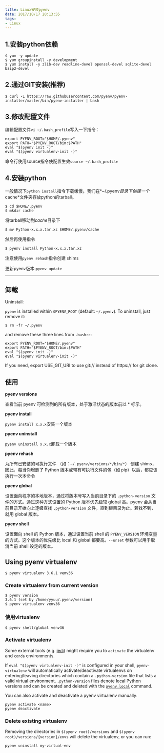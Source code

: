 ```yaml
---
title: Linux安装pyenv
date: 2017/10/17 20:13:55
tags:
- Linux
---
```

## 1.安装python依赖

```shell
$ yum -y update
$ yum groupinstall -y development
$ yum install -y zlib-dev readline-devel openssl-devel sqlite-devel bzip2-devel 
```

<!--more-->

## 2.通过GIT安装(推荐)

```shell
$ curl -L https://raw.githubusercontent.com/pyenv/pyenv-installer/master/bin/pyenv-installer | bash
```

## 3.修改配置文件

编辑配置文件`vi ~/.bash_profile`写入一下指令：

```shell
export PYENV_ROOT="$HOME/.pyenv"
export PATH="$PYENV_ROOT/bin:$PATH"
eval "$(pyenv init -)"
eval "$(pyenv virtualenv-init -)"
```

命令行使用source指令使配置生效`source ~/.bash_profile`

## 4.安装python

一般情况下`python install`指令下载缓慢，我们在*~/.pyenv*目录下创建一个*cache*文件夹存放python的tarball。

```shell
$ cd $HOME/.pyenv
$ mkdir cache
```

将tarball移动到*cache*目录下

```shell
$ mv Python-x.x.x.tar.xz $HOME/.pyenv/cache
```

然后再使用指令

```shell
$ pyenv install Python-x.x.x.tar.xz
```

注意使用`pyenv rehash`指令创建 shims

更新pyenv版本:`pyenv update`

---

## 卸载

Uninstall:

 `pyenv` is installed within `$PYENV_ROOT` (default: `~/.pyenv`). To uninstall, just remove it:

```shell
$ rm -fr ~/.pyenv
```

and remove these three lines from `.bashrc`:

```shell
export PYENV_ROOT="$HOME/.pyenv"
export PATH="$PYENV_ROOT/bin:$PATH"
eval "$(pyenv init -)"
eval "$(pyenv virtualenv-init -)"
```

If you need, export USE_GIT_URI to use git:// instead of https:// for git clone.

## 使用

**pyenv versions**

查看当前 pyenv 可检测到的所有版本，处于激活状态的版本前以 * 标示。

**pyenv install**

`pyenv install x.x.x`安装一个版本

**pyenv uninstall**

`pyenv uninstall x.x.x`卸载一个版本

**pyenv rehash**

为所有已安装的可执行文件 （如：`~/.pyenv/versions/*/bin/*`） 创建 shims，因此，每当你增删了 Python 版本或带有可执行文件的包（如 pip）以后，都应该执行一次本命令

**pyenv global**

设置面向程序的本地版本，通过将版本号写入当前目录下的 `.python-version` 文件的方式。通过这种方式设置的 Python 版本优先级较 global 高。pyenv 会从当前目录开始向上逐级查找 `.python-version` 文件，直到根目录为止。若找不到，就用 global 版本。

**pyenv shell**

设置面向 shell 的 Python 版本，通过设置当前 shell 的 `PYENV_VERSION` 环境变量的方式。这个版本的优先级比 local 和 global 都要高。`--unset` 参数可以用于取消当前 shell 设定的版本。

## Using pyenv virtualenv

```shell
$ pyenv virtualenv 3.6.1 venv36
```

### Create virtualenv from current version

```shell
$ pyenv version
3.6.1 (set by /home/yyuu/.pyenv/version)
$ pyenv virtualenv venv36
```

### 使用virtualenv

```shell
$ pyenv shell/global venv36
```

### Activate virtualenv

Some external tools (e.g. [jedi](https://github.com/davidhalter/jedi)) might require you to `activate` the virtualenv and `conda` environments.

If `eval "$(pyenv virtualenv-init -)"` is configured in your shell, `pyenv-virtualenv` will automatically activate/deactivate virtualenvs on entering/leaving directories which contain a `.python-version` file that lists a valid virtual environment. `.python-version` files denote local Python versions and can be created and deleted with the [`pyenv local`](https://github.com/pyenv/pyenv/blob/master/COMMANDS.md#pyenv-local) command.

You can also activate and deactivate a pyenv virtualenv manually:

```
pyenv activate <name>
pyenv deactivate
```

### Delete existing virtualenv

Removing the directories in `$(pyenv root)/versions` and `$(pyenv root)/versions/{version}/envs` will delete the virtualenv, or you can run:

```
pyenv uninstall my-virtual-env
```